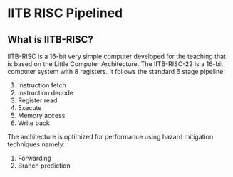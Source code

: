 # IITB RISC Pipelined

## What is IITB-RISC?
IITB-RISC is a 16-bit very simple computer developed for the teaching that is based on the Little Computer Architecture.
The IITB-RISC-22 is a 16-bit computer system with 8 registers.
It follows the standard 6 stage pipeline:
  1. Instruction fetch
  2. Instruction decode
  3. Register read
  4. Execute
  5. Memory access
  6. Write back
 
The architecture is optimized for performance using hazard mitigation techniques namely:
  1. Forwarding
  2. Branch prediction
